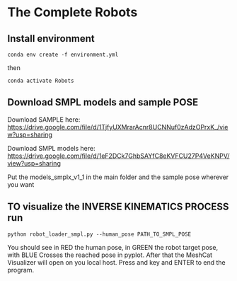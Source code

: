 # The Complete Robots

## Install environment


```
conda env create -f environment.yml
```
then 

```
conda activate Robots
```

## Download SMPL models and sample POSE

Download SAMPLE here: https://drive.google.com/file/d/1TjfyUXMrarAcnr8UCNNuf0zAdzOPrxK_/view?usp=sharing

Download SMPL models here: https://drive.google.com/file/d/1eF2DCk7GhbSAYfC8eKVFCU27P4VeKNPV/view?usp=sharing

Put the models_smplx_v1_1 in the main folder and the sample pose wherever you want

## TO visualize the INVERSE KINEMATICS PROCESS run

```
python robot_loader_smpl.py --human_pose PATH_TO_SMPL_POSE
```


You should see in RED the human pose, in GREEN the robot target pose, with BLUE Crosses the reached pose in pyplot.
After that the MeshCat Visualizer will open on you local host.
Press and key and ENTER to end the program.